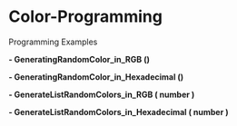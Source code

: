 # Color-Programming
Programming Examples

__- GeneratingRandomColor_in_RGB ()__

__- GeneratingRandomColor_in_Hexadecimal ()__

__- GenerateListRandomColors_in_RGB ( number )__

__- GenerateListRandomColors_in_Hexadecimal ( number )__